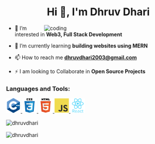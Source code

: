 <h1 align="center">Hi 👋, I'm Dhruv Dhari</h1>
<img align="right" alt="coding" width="400" src="https://media1.giphy.com/media/v1.Y2lkPTc5MGI3NjExdGxob201MjMycXQwcjdkMTdmNmhwbTM1bTY5NzR1M21pb241dnNhayZlcD12MV9naWZzX3NlYXJjaCZjdD1n/qgQUggAC3Pfv687qPC/giphy.gif">

- 👀 I’m interested in **Web3, Full Stack Development**

- 🌱 I’m currently learning **building websites using MERN**

- 📫 How to reach me **dhruvdhari2003@gmail.com**

- ⚡ I am looking to Collaborate in **Open Source Projects**


<p align="left">
</p>

<h3 align="left">Languages and Tools:</h3>
<p align="left"> <a href="https://www.w3schools.com/cpp/" target="_blank" rel="noreferrer"> <img src="https://raw.githubusercontent.com/devicons/devicon/master/icons/cplusplus/cplusplus-original.svg" alt="cplusplus" width="40" height="40"/> </a> <a href="https://www.w3schools.com/css/" target="_blank" rel="noreferrer"> <img src="https://raw.githubusercontent.com/devicons/devicon/master/icons/css3/css3-original-wordmark.svg" alt="css3" width="40" height="40"/> </a> <a href="https://www.w3.org/html/" target="_blank" rel="noreferrer"> <img src="https://raw.githubusercontent.com/devicons/devicon/master/icons/html5/html5-original-wordmark.svg" alt="html5" width="40" height="40"/> </a> <a href="https://developer.mozilla.org/en-US/docs/Web/JavaScript" target="_blank" rel="noreferrer"> <img src="https://raw.githubusercontent.com/devicons/devicon/master/icons/javascript/javascript-original.svg" alt="javascript" width="40" height="40"/> </a> <a href="https://reactjs.org/" target="_blank" rel="noreferrer"> <img src="https://raw.githubusercontent.com/devicons/devicon/master/icons/react/react-original-wordmark.svg" alt="react" width="40" height="40"/> </a> </p>

<p><img align="center" src="https://github-readme-stats.vercel.app/api/top-langs?username=dhruvdhari&show_icons=true&locale=en&layout=compact" alt="dhruvdhari" /></p>

<p><img align="center" src="https://github-readme-streak-stats.herokuapp.com/?user=dhruvdhari&" alt="dhruvdhari" /></p>
